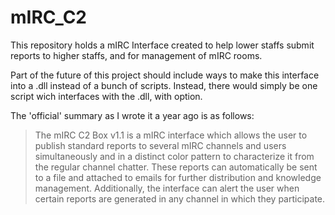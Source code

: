 # mIRC_C2
This repository holds a mIRC Interface created to help lower staffs submit reports to higher staffs, and for management of mIRC rooms.

Part of the future of this project should include ways to make this interface into a .dll instead of a bunch of scripts.
Instead, there would simply be one script wich interfaces with the .dll, with option.

The 'official' summary as I wrote it a year ago is as follows:
>The mIRC C2 Box v1.1 is a mIRC interface which allows the user to publish standard reports to several mIRC channels and users simultaneously and in a distinct color pattern to characterize it from the regular channel chatter. These reports can automatically be sent to a file and attached to emails for further distribution and knowledge management. 
>Additionally, the interface can alert the user when certain reports are generated in any channel in which they participate.
